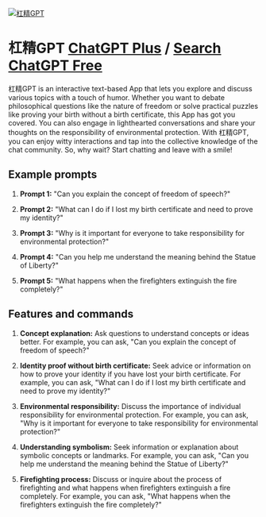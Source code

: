 
[![杠精GPT](null)](https://chat.openai.com/g/g-AxO93tLnH-gang-jing-gpt)

# 杠精GPT [ChatGPT Plus](https://chat.openai.com/g/g-AxO93tLnH-gang-jing-gpt) / [Search ChatGPT Free](https://gptcall.net/index.html#/?search=%E6%9D%A0%E7%B2%BEGPT)

杠精GPT is an interactive text-based App that lets you explore and discuss various topics with a touch of humor. Whether you want to debate philosophical questions like the nature of freedom or solve practical puzzles like proving your birth without a birth certificate, this App has got you covered. You can also engage in lighthearted conversations and share your thoughts on the responsibility of environmental protection. With 杠精GPT, you can enjoy witty interactions and tap into the collective knowledge of the chat community. So, why wait? Start chatting and leave with a smile!

## Example prompts

1. **Prompt 1:** "Can you explain the concept of freedom of speech?"

2. **Prompt 2:** "What can I do if I lost my birth certificate and need to prove my identity?"

3. **Prompt 3:** "Why is it important for everyone to take responsibility for environmental protection?"

4. **Prompt 4:** "Can you help me understand the meaning behind the Statue of Liberty?"

5. **Prompt 5:** "What happens when the firefighters extinguish the fire completely?"

## Features and commands

1. **Concept explanation:** Ask questions to understand concepts or ideas better. For example, you can ask, "Can you explain the concept of freedom of speech?"

2. **Identity proof without birth certificate:** Seek advice or information on how to prove your identity if you have lost your birth certificate. For example, you can ask, "What can I do if I lost my birth certificate and need to prove my identity?"

3. **Environmental responsibility:** Discuss the importance of individual responsibility for environmental protection. For example, you can ask, "Why is it important for everyone to take responsibility for environmental protection?"

4. **Understanding symbolism:** Seek information or explanation about symbolic concepts or landmarks. For example, you can ask, "Can you help me understand the meaning behind the Statue of Liberty?"

5. **Firefighting process:** Discuss or inquire about the process of firefighting and what happens when firefighters extinguish a fire completely. For example, you can ask, "What happens when the firefighters extinguish the fire completely?"


